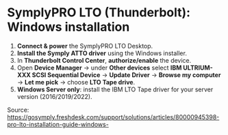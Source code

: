 # SymplyPRO LTO (Thunderbolt): Windows installation

1. **Connect & power** the SymplyPRO LTO Desktop.
2. **Install the Symply ATTO driver** using the Windows installer.
3. In **Thunderbolt Control Center**, **authorize/enable** the device.
4. Open **Device Manager** → under **Other devices** select **IBM ULTRIUM-XXX SCSI Sequential Device** → **Update Driver** → **Browse my computer** → **Let me pick** → choose **LTO Tape drive**.
5. **Windows Server only**: install the IBM LTO Tape driver for your server version (2016/2019/2022).

Source: https://gosymply.freshdesk.com/support/solutions/articles/80000945398-pro-lto-installation-guide-windows-
